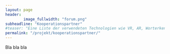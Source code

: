 ```yaml
---
layout: page
header:
        image_fullwidth: "forum.png"
subheadline: "Kooperationspartner"
#teaser: "Eine Liste der verwendeten Technologien wie VR, AR, Worterkennung, etc."
permalink: "/projekt/kooperationspartner/"
---
```


Bla bla bla

